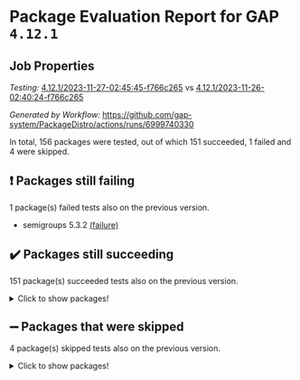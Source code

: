 # Package Evaluation Report for GAP `4.12.1`

## Job Properties

*Testing:* [4.12.1/2023-11-27-02:45:45-f766c265](https://github.com/gap-system/PackageDistro/blob/data/reports/4.12.1/2023-11-27-02:45:45-f766c265) vs [4.12.1/2023-11-26-02:40:24-f766c265](https://github.com/gap-system/PackageDistro/blob/data/reports/4.12.1/2023-11-26-02:40:24-f766c265)

*Generated by Workflow:* https://github.com/gap-system/PackageDistro/actions/runs/6999740330

In total, 156 packages were tested, out of which 151 succeeded, 1 failed and 4 were skipped.

## :exclamation: Packages still failing

1 package(s) failed tests also on the previous version.
- semigroups 5.3.2 [(failure)](https://github.com/gap-system/PackageDistro/actions/runs/6999740330/job/19039781011)

## :heavy_check_mark: Packages still succeeding

151 package(s) succeeded tests also on the previous version.
<details><summary>Click to show packages!</summary>

- 4ti2interface 2023.02-04 [(success)](https://github.com/gap-system/PackageDistro/actions/runs/6999740330/job/19039763585)
- ace 5.6.2 [(success)](https://github.com/gap-system/PackageDistro/actions/runs/6999740330/job/19039763784)
- aclib 1.3.2 [(success)](https://github.com/gap-system/PackageDistro/actions/runs/6999740330/job/19039763942)
- agt 0.3.1 [(success)](https://github.com/gap-system/PackageDistro/actions/runs/6999740330/job/19039764095)
- alnuth 3.2.1 [(success)](https://github.com/gap-system/PackageDistro/actions/runs/6999740330/job/19039764273)
- anupq 3.3.0 [(success)](https://github.com/gap-system/PackageDistro/actions/runs/6999740330/job/19039764429)
- atlasrep 2.1.7 [(success)](https://github.com/gap-system/PackageDistro/actions/runs/6999740330/job/19039764573)
- autodoc 2023.06.19 [(success)](https://github.com/gap-system/PackageDistro/actions/runs/6999740330/job/19039766415)
- automata 1.15 [(success)](https://github.com/gap-system/PackageDistro/actions/runs/6999740330/job/19039766702)
- automgrp 1.3.2 [(success)](https://github.com/gap-system/PackageDistro/actions/runs/6999740330/job/19039766870)
- autpgrp 1.11 [(success)](https://github.com/gap-system/PackageDistro/actions/runs/6999740330/job/19039767303)
- cap 2023.10-07 [(success)](https://github.com/gap-system/PackageDistro/actions/runs/6999740330/job/19039768036)
- caratinterface 2.3.5 [(success)](https://github.com/gap-system/PackageDistro/actions/runs/6999740330/job/19039768147)
- cddinterface 2022.11.01 [(success)](https://github.com/gap-system/PackageDistro/actions/runs/6999740330/job/19039768252)
- circle 1.6.6 [(success)](https://github.com/gap-system/PackageDistro/actions/runs/6999740330/job/19039768337)
- classicpres 1.22 [(success)](https://github.com/gap-system/PackageDistro/actions/runs/6999740330/job/19039768437)
- cohomolo 1.6.11 [(success)](https://github.com/gap-system/PackageDistro/actions/runs/6999740330/job/19039768555)
- congruence 1.2.5 [(success)](https://github.com/gap-system/PackageDistro/actions/runs/6999740330/job/19039768652)
- corelg 1.56 [(success)](https://github.com/gap-system/PackageDistro/actions/runs/6999740330/job/19039768733)
- crime 1.6 [(success)](https://github.com/gap-system/PackageDistro/actions/runs/6999740330/job/19039768814)
- crisp 1.4.6 [(success)](https://github.com/gap-system/PackageDistro/actions/runs/6999740330/job/19039768903)
- crypting 0.10.4 [(success)](https://github.com/gap-system/PackageDistro/actions/runs/6999740330/job/19039769002)
- cryst 4.1.26 [(success)](https://github.com/gap-system/PackageDistro/actions/runs/6999740330/job/19039769090)
- crystcat 1.1.10 [(success)](https://github.com/gap-system/PackageDistro/actions/runs/6999740330/job/19039769177)
- ctbllib 1.3.6 [(success)](https://github.com/gap-system/PackageDistro/actions/runs/6999740330/job/19039769285)
- cubefree 1.19 [(success)](https://github.com/gap-system/PackageDistro/actions/runs/6999740330/job/19039769379)
- curlinterface 2.3.2 [(success)](https://github.com/gap-system/PackageDistro/actions/runs/6999740330/job/19039769469)
- cvec 2.8.1 [(success)](https://github.com/gap-system/PackageDistro/actions/runs/6999740330/job/19039769568)
- datastructures 0.3.0 [(success)](https://github.com/gap-system/PackageDistro/actions/runs/6999740330/job/19039769663)
- deepthought 1.0.6 [(success)](https://github.com/gap-system/PackageDistro/actions/runs/6999740330/job/19039769765)
- design 1.8 [(success)](https://github.com/gap-system/PackageDistro/actions/runs/6999740330/job/19039769867)
- difsets 2.3.1 [(success)](https://github.com/gap-system/PackageDistro/actions/runs/6999740330/job/19039769968)
- digraphs 1.6.3 [(success)](https://github.com/gap-system/PackageDistro/actions/runs/6999740330/job/19039770069)
- edim 1.3.7 [(success)](https://github.com/gap-system/PackageDistro/actions/runs/6999740330/job/19039770170)
- example 4.3.4 [(success)](https://github.com/gap-system/PackageDistro/actions/runs/6999740330/job/19039770274)
- examplesforhomalg 2023.10-01 [(success)](https://github.com/gap-system/PackageDistro/actions/runs/6999740330/job/19039770377)
- factint 1.6.3 [(success)](https://github.com/gap-system/PackageDistro/actions/runs/6999740330/job/19039770484)
- ferret 1.0.9 [(success)](https://github.com/gap-system/PackageDistro/actions/runs/6999740330/job/19039770600)
- fga 1.5.0 [(success)](https://github.com/gap-system/PackageDistro/actions/runs/6999740330/job/19039770740)
- fining 1.5.6 [(success)](https://github.com/gap-system/PackageDistro/actions/runs/6999740330/job/19039770869)
- float 1.0.3 [(success)](https://github.com/gap-system/PackageDistro/actions/runs/6999740330/job/19039770974)
- format 1.4.3 [(success)](https://github.com/gap-system/PackageDistro/actions/runs/6999740330/job/19039771105)
- forms 1.2.9 [(success)](https://github.com/gap-system/PackageDistro/actions/runs/6999740330/job/19039771249)
- fplsa 1.2.6 [(success)](https://github.com/gap-system/PackageDistro/actions/runs/6999740330/job/19039771362)
- fr 2.4.12 [(success)](https://github.com/gap-system/PackageDistro/actions/runs/6999740330/job/19039771470)
- francy 2.0.3 [(success)](https://github.com/gap-system/PackageDistro/actions/runs/6999740330/job/19039771572)
- fwtree 1.3 [(success)](https://github.com/gap-system/PackageDistro/actions/runs/6999740330/job/19039771689)
- gapdoc 1.6.6 [(success)](https://github.com/gap-system/PackageDistro/actions/runs/6999740330/job/19039771802)
- gauss 2023.02-04 [(success)](https://github.com/gap-system/PackageDistro/actions/runs/6999740330/job/19039771921)
- gaussforhomalg 2023.10-01 [(success)](https://github.com/gap-system/PackageDistro/actions/runs/6999740330/job/19039772038)
- gbnp 1.0.5 [(success)](https://github.com/gap-system/PackageDistro/actions/runs/6999740330/job/19039772164)
- generalizedmorphismsforcap 2023.08-02 [(success)](https://github.com/gap-system/PackageDistro/actions/runs/6999740330/job/19039772278)
- genss 1.6.8 [(success)](https://github.com/gap-system/PackageDistro/actions/runs/6999740330/job/19039772425)
- gradedmodules 2023.09-01 [(success)](https://github.com/gap-system/PackageDistro/actions/runs/6999740330/job/19039772567)
- gradedringforhomalg 2023.08-01 [(success)](https://github.com/gap-system/PackageDistro/actions/runs/6999740330/job/19039772702)
- grape 4.9.0 [(success)](https://github.com/gap-system/PackageDistro/actions/runs/6999740330/job/19039772801)
- groupoids 1.73 [(success)](https://github.com/gap-system/PackageDistro/actions/runs/6999740330/job/19039772906)
- grpconst 2.6.4 [(success)](https://github.com/gap-system/PackageDistro/actions/runs/6999740330/job/19039772997)
- guarana 0.96.3 [(success)](https://github.com/gap-system/PackageDistro/actions/runs/6999740330/job/19039773121)
- guava 3.18 [(success)](https://github.com/gap-system/PackageDistro/actions/runs/6999740330/job/19039773241)
- hap 1.60 [(success)](https://github.com/gap-system/PackageDistro/actions/runs/6999740330/job/19039773346)
- hapcryst 0.1.15 [(success)](https://github.com/gap-system/PackageDistro/actions/runs/6999740330/job/19039773469)
- hecke 1.5.3 [(success)](https://github.com/gap-system/PackageDistro/actions/runs/6999740330/job/19039773602)
- help 3.5 [(success)](https://github.com/gap-system/PackageDistro/actions/runs/6999740330/job/19039773744)
- homalg 2023.10-01 [(success)](https://github.com/gap-system/PackageDistro/actions/runs/6999740330/job/19039773885)
- homalgtocas 2023.08-01 [(success)](https://github.com/gap-system/PackageDistro/actions/runs/6999740330/job/19039774032)
- idrel 2.45 [(success)](https://github.com/gap-system/PackageDistro/actions/runs/6999740330/job/19039774141)
- images 1.3.1 [(success)](https://github.com/gap-system/PackageDistro/actions/runs/6999740330/job/19039774278)
- intpic 0.3.0 [(success)](https://github.com/gap-system/PackageDistro/actions/runs/6999740330/job/19039774421)
- io 4.8.2 [(success)](https://github.com/gap-system/PackageDistro/actions/runs/6999740330/job/19039774563)
- io_forhomalg 2023.02-04 [(success)](https://github.com/gap-system/PackageDistro/actions/runs/6999740330/job/19039774693)
- irredsol 1.4.4 [(success)](https://github.com/gap-system/PackageDistro/actions/runs/6999740330/job/19039774831)
- json 2.1.1 [(success)](https://github.com/gap-system/PackageDistro/actions/runs/6999740330/job/19039774999)
- jupyterkernel 1.5.0 [(success)](https://github.com/gap-system/PackageDistro/actions/runs/6999740330/job/19039775166)
- jupyterviz 1.5.6 [(success)](https://github.com/gap-system/PackageDistro/actions/runs/6999740330/job/19039775347)
- kan 1.36 [(success)](https://github.com/gap-system/PackageDistro/actions/runs/6999740330/job/19039775511)
- kbmag 1.5.11 [(success)](https://github.com/gap-system/PackageDistro/actions/runs/6999740330/job/19039775676)
- laguna 3.9.6 [(success)](https://github.com/gap-system/PackageDistro/actions/runs/6999740330/job/19039775866)
- liealgdb 2.2.1 [(success)](https://github.com/gap-system/PackageDistro/actions/runs/6999740330/job/19039776031)
- liepring 2.8 [(success)](https://github.com/gap-system/PackageDistro/actions/runs/6999740330/job/19039776184)
- liering 2.4.2 [(success)](https://github.com/gap-system/PackageDistro/actions/runs/6999740330/job/19039776359)
- linearalgebraforcap 2023.11-01 [(success)](https://github.com/gap-system/PackageDistro/actions/runs/6999740330/job/19039776550)
- localizeringforhomalg 2023.10-01 [(success)](https://github.com/gap-system/PackageDistro/actions/runs/6999740330/job/19039776737)
- loops 3.4.3 [(success)](https://github.com/gap-system/PackageDistro/actions/runs/6999740330/job/19039776912)
- lpres 1.0.3 [(success)](https://github.com/gap-system/PackageDistro/actions/runs/6999740330/job/19039777064)
- majoranaalgebras 1.5.1 [(success)](https://github.com/gap-system/PackageDistro/actions/runs/6999740330/job/19039777243)
- mapclass 1.4.6 [(success)](https://github.com/gap-system/PackageDistro/actions/runs/6999740330/job/19039777412)
- matgrp 0.70 [(success)](https://github.com/gap-system/PackageDistro/actions/runs/6999740330/job/19039777578)
- matricesforhomalg 2023.11-01 [(success)](https://github.com/gap-system/PackageDistro/actions/runs/6999740330/job/19039777723)
- modisom 2.5.4 [(success)](https://github.com/gap-system/PackageDistro/actions/runs/6999740330/job/19039777905)
- modulepresentationsforcap 2023.10-01 [(success)](https://github.com/gap-system/PackageDistro/actions/runs/6999740330/job/19039778018)
- modules 2023.10-01 [(success)](https://github.com/gap-system/PackageDistro/actions/runs/6999740330/job/19039778129)
- monoidalcategories 2023.11-02 [(success)](https://github.com/gap-system/PackageDistro/actions/runs/6999740330/job/19039778270)
- nconvex 2022.09-01 [(success)](https://github.com/gap-system/PackageDistro/actions/runs/6999740330/job/19039778387)
- nilmat 1.4.2 [(success)](https://github.com/gap-system/PackageDistro/actions/runs/6999740330/job/19039778482)
- nock 1.5 [(success)](https://github.com/gap-system/PackageDistro/actions/runs/6999740330/job/19039778588)
- normalizinterface 1.3.6 [(success)](https://github.com/gap-system/PackageDistro/actions/runs/6999740330/job/19039778705)
- nq 2.5.10 [(success)](https://github.com/gap-system/PackageDistro/actions/runs/6999740330/job/19039778820)
- numericalsgps 1.3.1 [(success)](https://github.com/gap-system/PackageDistro/actions/runs/6999740330/job/19039778925)
- openmath 11.5.3 [(success)](https://github.com/gap-system/PackageDistro/actions/runs/6999740330/job/19039779022)
- orb 4.9.0 [(success)](https://github.com/gap-system/PackageDistro/actions/runs/6999740330/job/19039779132)
- packagemanager 1.4.1 [(success)](https://github.com/gap-system/PackageDistro/actions/runs/6999740330/job/19039779214)
- patternclass 2.4.3 [(success)](https://github.com/gap-system/PackageDistro/actions/runs/6999740330/job/19039779296)
- permut 2.0.4 [(success)](https://github.com/gap-system/PackageDistro/actions/runs/6999740330/job/19039779374)
- polenta 1.3.10 [(success)](https://github.com/gap-system/PackageDistro/actions/runs/6999740330/job/19039779456)
- polymaking 0.8.7 [(success)](https://github.com/gap-system/PackageDistro/actions/runs/6999740330/job/19039779542)
- primgrp 3.4.4 [(success)](https://github.com/gap-system/PackageDistro/actions/runs/6999740330/job/19039779636)
- profiling 2.5.4 [(success)](https://github.com/gap-system/PackageDistro/actions/runs/6999740330/job/19039779721)
- qpa 1.34 [(success)](https://github.com/gap-system/PackageDistro/actions/runs/6999740330/job/19039779808)
- quagroup 1.8.3 [(success)](https://github.com/gap-system/PackageDistro/actions/runs/6999740330/job/19039779910)
- radiroot 2.9 [(success)](https://github.com/gap-system/PackageDistro/actions/runs/6999740330/job/19039780010)
- rcwa 4.7.1 [(success)](https://github.com/gap-system/PackageDistro/actions/runs/6999740330/job/19039780113)
- rds 1.8 [(success)](https://github.com/gap-system/PackageDistro/actions/runs/6999740330/job/19039780205)
- recog 1.4.2 [(success)](https://github.com/gap-system/PackageDistro/actions/runs/6999740330/job/19039780333)
- repndecomp 1.3.0 [(success)](https://github.com/gap-system/PackageDistro/actions/runs/6999740330/job/19039780413)
- repsn 3.1.1 [(success)](https://github.com/gap-system/PackageDistro/actions/runs/6999740330/job/19039780496)
- resclasses 4.7.3 [(success)](https://github.com/gap-system/PackageDistro/actions/runs/6999740330/job/19039780571)
- ringsforhomalg 2023.11-02 [(success)](https://github.com/gap-system/PackageDistro/actions/runs/6999740330/job/19039780673)
- sco 2023.08-01 [(success)](https://github.com/gap-system/PackageDistro/actions/runs/6999740330/job/19039780781)
- scscp 2.4.1 [(success)](https://github.com/gap-system/PackageDistro/actions/runs/6999740330/job/19039780890)
- sglppow 2.3 [(success)](https://github.com/gap-system/PackageDistro/actions/runs/6999740330/job/19039781110)
- sgpviz 0.999.5 [(success)](https://github.com/gap-system/PackageDistro/actions/runs/6999740330/job/19039781182)
- simpcomp 2.1.14 [(success)](https://github.com/gap-system/PackageDistro/actions/runs/6999740330/job/19039781262)
- singular 2023.02.09 [(success)](https://github.com/gap-system/PackageDistro/actions/runs/6999740330/job/19039781340)
- sl2reps 1.1 [(success)](https://github.com/gap-system/PackageDistro/actions/runs/6999740330/job/19039781417)
- sla 1.5.3 [(success)](https://github.com/gap-system/PackageDistro/actions/runs/6999740330/job/19039781511)
- smallgrp 1.5.3 [(success)](https://github.com/gap-system/PackageDistro/actions/runs/6999740330/job/19039781610)
- smallsemi 0.6.13 [(success)](https://github.com/gap-system/PackageDistro/actions/runs/6999740330/job/19039781845)
- sonata 2.9.6 [(success)](https://github.com/gap-system/PackageDistro/actions/runs/6999740330/job/19039781945)
- sophus 1.27 [(success)](https://github.com/gap-system/PackageDistro/actions/runs/6999740330/job/19039782046)
- sotgrps 1.2 [(success)](https://github.com/gap-system/PackageDistro/actions/runs/6999740330/job/19039782163)
- spinsym 1.5.2 [(success)](https://github.com/gap-system/PackageDistro/actions/runs/6999740330/job/19039782275)
- standardff 1.0 [(success)](https://github.com/gap-system/PackageDistro/actions/runs/6999740330/job/19039782364)
- symbcompcc 1.3.2 [(success)](https://github.com/gap-system/PackageDistro/actions/runs/6999740330/job/19039782456)
- thelma 1.3 [(success)](https://github.com/gap-system/PackageDistro/actions/runs/6999740330/job/19039782568)
- tomlib 1.2.9 [(success)](https://github.com/gap-system/PackageDistro/actions/runs/6999740330/job/19039782682)
- toolsforhomalg 2023.10-01 [(success)](https://github.com/gap-system/PackageDistro/actions/runs/6999740330/job/19039782796)
- toric 1.9.5 [(success)](https://github.com/gap-system/PackageDistro/actions/runs/6999740330/job/19039782900)
- toricvarieties 2022.07.13 [(success)](https://github.com/gap-system/PackageDistro/actions/runs/6999740330/job/19039783019)
- transgrp 3.6.4 [(success)](https://github.com/gap-system/PackageDistro/actions/runs/6999740330/job/19039783137)
- ugaly 4.1.3 [(success)](https://github.com/gap-system/PackageDistro/actions/runs/6999740330/job/19039783246)
- unipot 1.5 [(success)](https://github.com/gap-system/PackageDistro/actions/runs/6999740330/job/19039783373)
- unitlib 4.2.0 [(success)](https://github.com/gap-system/PackageDistro/actions/runs/6999740330/job/19039783497)
- utils 0.84 [(success)](https://github.com/gap-system/PackageDistro/actions/runs/6999740330/job/19039783605)
- uuid 0.7 [(success)](https://github.com/gap-system/PackageDistro/actions/runs/6999740330/job/19039783720)
- walrus 0.9991 [(success)](https://github.com/gap-system/PackageDistro/actions/runs/6999740330/job/19039783827)
- wedderga 4.10.4 [(success)](https://github.com/gap-system/PackageDistro/actions/runs/6999740330/job/19039783956)
- xmod 2.91 [(success)](https://github.com/gap-system/PackageDistro/actions/runs/6999740330/job/19039784100)
- xmodalg 1.23 [(success)](https://github.com/gap-system/PackageDistro/actions/runs/6999740330/job/19039784212)
- yangbaxter 0.10.3 [(success)](https://github.com/gap-system/PackageDistro/actions/runs/6999740330/job/19039784322)
- zeromqinterface 0.14 [(success)](https://github.com/gap-system/PackageDistro/actions/runs/6999740330/job/19039784433)
</details>

## :heavy_minus_sign: Packages that were skipped

4 package(s) skipped tests also on the previous version.
<details><summary>Click to show packages!</summary>

- browse 1.8.21 [(skipped)](https://github.com/gap-system/PackageDistro/actions/runs/6999740330/job/19039420614)
- itc 1.5.1 [(skipped)](https://github.com/gap-system/PackageDistro/actions/runs/6999740330/job/19039420614)
- polycyclic 2.16 [(skipped)](https://github.com/gap-system/PackageDistro/actions/runs/6999740330/job/19039420614)
- xgap 4.31 [(skipped)](https://github.com/gap-system/PackageDistro/actions/runs/6999740330/job/19039420614)
</details>

